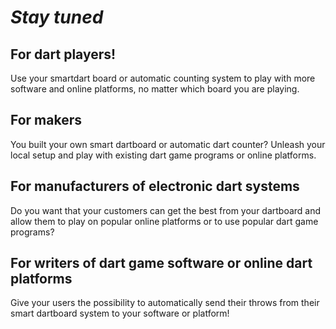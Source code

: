 # _Stay tuned_

## For dart players!
Use your smartdart board or automatic counting system to play with more software and online platforms, no matter which board you are playing.

## For makers
You built your own smart dartboard or automatic dart counter? Unleash your local setup and play with existing dart game programs or online platforms.

## For manufacturers of electronic dart systems
Do you want that your customers can get the best from your dartboard and allow them to play on popular online platforms or to use popular dart game programs?

## For writers of dart game software or online dart platforms
Give your users the possibility to automatically send their throws from their smart dartboard system to your software or platform!
